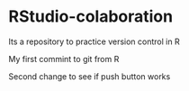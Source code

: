 # RStudio-colaboration
Its a repository to practice version control in R

My first commint to git from R

Second change to see if push button works